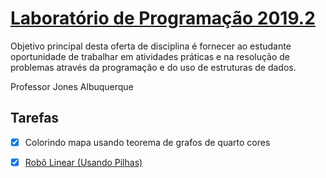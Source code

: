 # [Laboratório de Programação 2019.2](https://jonesalbuquerque.blogspot.com/2019/08/programming-laboratory-06283.html?fbclid=IwAR0YMQAoZkPlhqhXw4MBI808A_iU343OnAJOk_TGlSxXSWKCcfFpugtgCWQ)
Objetivo principal desta oferta de disciplina é fornecer ao estudante oportunidade de trabalhar em atividades práticas e na resolução de
problemas através da programação e do uso de estruturas de dados.

Professor Jones Albuquerque	 
## Tarefas 
  - [X] Colorindo mapa usando teorema de grafos de quarto cores
  - [X] [Robô Linear (Usando Pilhas)](/doc/RoboLinear.md)
 
